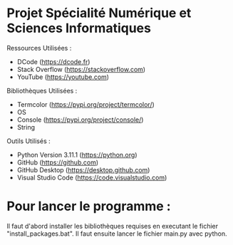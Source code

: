 # Projet Spécialité Numérique et Sciences Informatiques

Ressources Utilisées :

- DCode (https://dcode.fr)
- Stack Overflow (https://stackoverflow.com)
- YouTube (https://youtube.com)

Bibliothèques Utilisées : 

- Termcolor (https://pypi.org/project/termcolor/)
- OS
- Console (https://pypi.org/project/console/)
- String

Outils Utilisés :

- Python Version 3.11.1 (https://python.org)
- GitHub (https://github.com)
- GitHub Desktop (https://desktop.github.com)
- Visual Studio Code (https://code.visualstudio.com)

# Pour lancer le programme :

Il faut d'abord installer les bibliothèques requises en executant le fichier "install_packages.bat".
Il faut ensuite lancer le fichier main.py avec python.